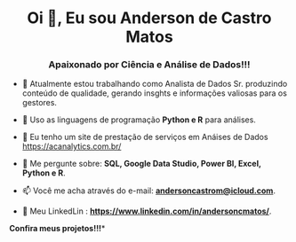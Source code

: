 <h1 align="center">Oi 👋, Eu sou Anderson de Castro Matos</h1>
<h3 align="center">Apaixonado por Ciência e Análise de Dados!!!</h3>

- 🔭 Atualmente estou trabalhando como Analista de Dados Sr. produzindo conteúdo de qualidade, gerando insghts e informações valiosas para os gestores.

- 🌱 Uso as linguagens de programação **Python e R** para análises.

- 📝 Eu tenho um site de prestação de serviços em Anáises de Dados https://acanalytics.com.br/

- 💬 Me pergunte sobre: **SQL, Google Data Studio, Power BI, Excel, Python e R**.
 
- 📫 Você me acha através do e-mail: **andersoncastrom@icloud.com**.

- 📄 Meu LinkedLin : **https://www.linkedin.com/in/andersoncmatos/**.

**Confira meus projetos!!!***
